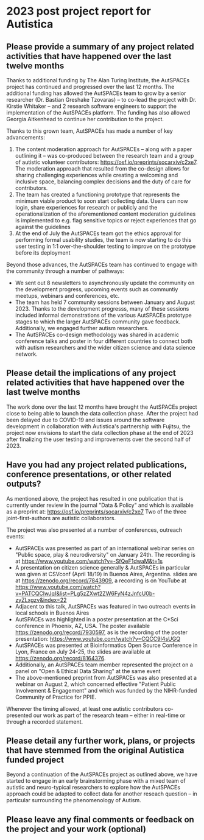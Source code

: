 # 2023 post project report for Autistica

## Please provide a summary of any project related activities that have happened over the last twelve months

Thanks to additional funding by The Alan Turing Institute, the AutSPACEs project has continued and progressed over the last 12 months. The additional funding has allowed the AutSPACEs team to grow by a senior researcher (Dr. Bastian Greshake Tzovaras) – to co-lead the project with Dr. Kirstie Whitaker – and 2 research software engineers to support the implementation of the AutSPACEs platform.
The funding has also allowed Georgia Aitkenhead to continue her contribution to the project.

Thanks to this grown team, AutSPACEs has made a number of key advancements: 

1. The content moderation approach for AutSPACEs – along with a paper outlining it – was co-produced between the research team and a group of autistic volunteer contributors: https://osf.io/preprints/socarxiv/c2xe7. The moderation approach that resulted from the co-design allows for sharing challenging experiences while creating a welcoming and inclusive space, balancing complex decisions and the duty of care for contributors. 
2. The team has created a functioning prototype that represents the minimum viable product to soon start collecting data. Users can now login, share experiences for research or publicly and the operationalization of the aforementioned content moderation guidelines is implemented to e.g. flag sensitive topics or reject experiences that go against the guidelines
3. At the end of July the AutSPACEs team got the ethics approval for performing formal usability studies, the team is now starting to do this user testing in 1:1 over-the-shoulder testing to improve on the prototype before its deployment 

Beyond those advances, the AutSPACEs team has continued to engage with the community through a number of pathways: 

- We sent out 8 newsletters to asynchronously update the community on the development progress, upcoming events such as communtiy meetups, webinars and conferences, etc.
- The team has held 7 community sessions between January and August 2023. Thanks to the development progresss, many of these sessions included informal demonstrations of the various AutSPACEs prototype stages to which the larger AutSPACEs community gave feedback. Additionally, we engaged further autism researchers. 
- The AutSPACEs co-design methodology was shared in academic conference talks and poster in four different countries to connect both with autism researchers and the wider citizen science and data science network. 

## Please detail the implications of any project related activities that have happened over the last twelve months

The work done over the last 12 months have brought the AutSPACEs project close to being able to launch the data collection phase. After the project had been delayed due to COVID-19 and issues around the software development in collaboration with Autistica's partnership with Fujitsu, the project now envisions to start the data collection phase at the end of 2023 after finalizing the user testing and improvements over the second half of 2023. 


## Have you had any project related publications, conference presentations, or other related outputs?

As mentioned above, the project has resulted in one publication that is currently under review in the journal "Data & Policy" and which is available as a preprint at:  https://osf.io/preprints/socarxiv/c2xe7 Two of the three joint-first-authors are autistic collaborators. 

The project was also presented at a number of conferences, outreach events: 

* AutSPACEs was presented as part of an international webinar series on "Public space, play & neurodiversity" on January 24th. The recording is at https://www.youtube.com/watch?v=-SfQeF1dwaM&t=1s 
* A presentation on citizen science generally & AutSPACEs in particular was given at CSVconf (April 18/19) in Buenos Aires, Argentina. slides are at https://zenodo.org/record/7843909, a recording is on YouTube at https://www.youtube.com/watch?v=PATCQClwJqI&list=PLg5zZXwt2ZW6FyN4zJnfcU0b-zyZLxgzv&index=22
* Adjacent to this talk, AutSPACEs was featured in two outreach events in local schools in Buenos Aires
* AutSPACEs was highlighted in a poster presentation at the C\*Sci conference in Phoenix, AZ, USA. The poster available https://zenodo.org/record/7930597, as is the recording of the poster presentation: https://www.youtube.com/watch?v=CQCC9I4sUGQ
* AutSPACEs was presented at Bioinformatics Open Source Conference  in Lyon, France on July 24-25, the slides are available at https://zenodo.org/record/8164376. 
* Additionally, an AutSPACEs team member represented the project on a panel on "Open & Ethical Data Sharing" at the same event
* The above-mentioned preprint from AutSPACEs was also presented at a webinar on August 2, which concerned effective "Patient Public Involvement & Engagement" and which was funded by the NIHR-funded Community of Practice for PPIE.

Whenever the timing allowed, at least one autistic contributors co-presented our work as part of the research team – either in real-time or through a recorded statement. 

## Please detail any further work, plans, or projects that have stemmed from the original Autistica funded project

Beyond a continuation of the AutSPACEs project as outlined above, we have started to engage in an early brainstorming phase with a mixed team of autistic and neuro-typical researchers to explore how the AutSPACEs approach could be adapted to collect data for another reseach question – in particular surrounding the phenomenology of Autism. 

## Please leave any final comments or feedback on the project and your work (optional)

